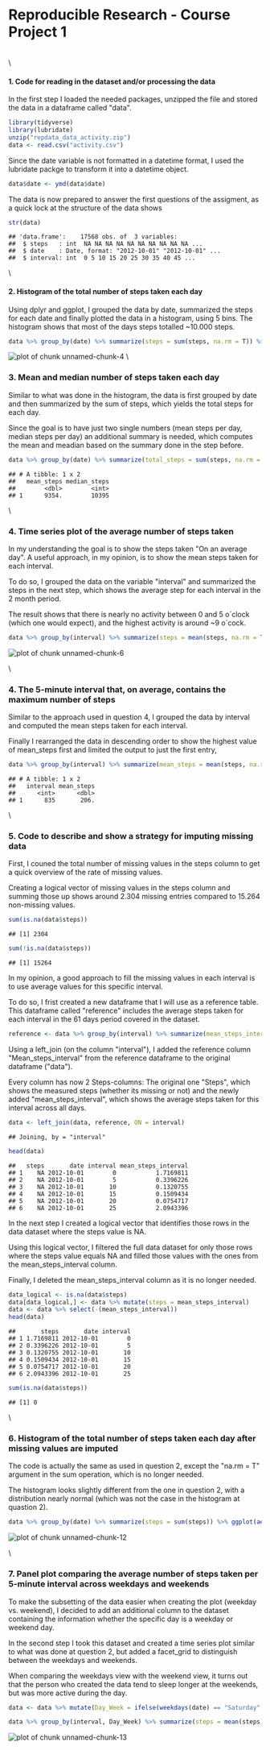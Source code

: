 Reproducible Research - Course Project 1
==========================================
\
\

#### **1. Code for reading in the dataset and/or processing the data**

In the first step I loaded the needed packages, unzipped the file and stored the data in a dataframe called "data".


```r
library(tidyverse)
library(lubridate)
unzip("repdata_data_activity.zip")
data <- read.csv("activity.csv")
```

Since the date variable is not formatted in a datetime format, I used the lubridate packge to transform it into a datetime object.


```r
data$date <- ymd(data$date)
```

The data is now prepared to answer the first questions of the assigment, as a quick lock at the structure of the data shows


```r
str(data)
```

```
## 'data.frame':	17568 obs. of  3 variables:
##  $ steps   : int  NA NA NA NA NA NA NA NA NA NA ...
##  $ date    : Date, format: "2012-10-01" "2012-10-01" ...
##  $ interval: int  0 5 10 15 20 25 30 35 40 45 ...
```

\

#### **2. Histogram of the total number of steps taken each day**

Using dplyr and ggplot, I grouped the data by date, summarized the steps for each date and finally plotted the data in a histogram, using 5 bins. The histogram shows that most of the days steps totalled ~10.000 steps.


```r
data %>% group_by(date) %>% summarize(steps = sum(steps, na.rm = T)) %>% ggplot(aes(x = steps)) + geom_histogram(bins = 5, color = "white")
```

![plot of chunk unnamed-chunk-4](figure/unnamed-chunk-4-1.png)
\

### **3. Mean and median number of steps taken each day**

Similar to what was done in the histogram, the data is first grouped by date and then summarized by the sum of steps, which yields the total steps for each day.

Since the goal is to have just two single numbers (mean steps per day, median steps per day) an additional summary is needed, which computes the mean and meadian based on the summary done in the step before.



```r
data %>% group_by(date) %>% summarize(total_steps = sum(steps, na.rm = T)) %>% summarize(mean_steps = mean(total_steps), median_steps = median(total_steps))
```

```
## # A tibble: 1 x 2
##   mean_steps median_steps
##        <dbl>        <int>
## 1      9354.        10395
```

\

### **4. Time series plot of the average number of steps taken**

In my understanding the goal is to show the steps taken "On an average day". A useful approach, in my opinion, is to show the mean steps taken for each interval.

To do so, I grouped the data on the variable "interval" and summarized the steps in the next step, which shows the average step for each interval in the 2 month period.

The result shows that there is nearly no activity between 0 and 5 o´clock (which one would expect), and the highest activity is around ~9 o´cock.


```r
data %>% group_by(interval) %>% summarize(steps = mean(steps, na.rm = T)) %>% ggplot(aes(x = interval, y = steps)) + geom_line()
```

![plot of chunk unnamed-chunk-6](figure/unnamed-chunk-6-1.png)

\

### **4. The 5-minute interval that, on average, contains the maximum number of steps**

Similar to the approach used in question 4, I grouped the data by interval and computed the mean steps taken for each interval.

Finally I rearranged the data in descending order to show the highest value of mean_steps first and limited the output to just the first entry,


```r
data %>% group_by(interval) %>% summarize(mean_steps = mean(steps, na.rm = T)) %>% arrange(desc(mean_steps)) %>% head(1)
```

```
## # A tibble: 1 x 2
##   interval mean_steps
##      <int>      <dbl>
## 1      835       206.
```

\

### **5. Code to describe and show a strategy for imputing missing data**

First, I couned the total number of missing values in the steps column to get a quick overview of the rate of missing values.

Creating a logical vector of missing values in the steps column and summing those up shows around 2.304 missing entries compared to 15.264 non-missing values.


```r
sum(is.na(data$steps))
```

```
## [1] 2304
```

```r
sum(!is.na(data$steps))
```

```
## [1] 15264
```

In my opinion, a good approach to fill the missing values in each interval is to use average values for this specific interval.

To do so, I frist created a new dataframe that I will use as a reference table. This dataframe called "reference" includes the average steps taken for each interval in the 61 days period covered in the dataset.


```r
reference <- data %>% group_by(interval) %>% summarize(mean_steps_interval = mean(steps, na.rm = T))
```

Using a left_join (on the column "interval"), I added the reference column "Mean_steps_interval" from the reference dataframe to the original dataframe ("data").

Every column has now 2 Steps-columns: The original one "Steps", which shows the measured steps (whether its missing or not) and the newly added "mean_steps_interval", which shows the average steps taken for this interval across all days.


```r
data <- left_join(data, reference, ON = interval)
```

```
## Joining, by = "interval"
```

```r
head(data)
```

```
##   steps       date interval mean_steps_interval
## 1    NA 2012-10-01        0           1.7169811
## 2    NA 2012-10-01        5           0.3396226
## 3    NA 2012-10-01       10           0.1320755
## 4    NA 2012-10-01       15           0.1509434
## 5    NA 2012-10-01       20           0.0754717
## 6    NA 2012-10-01       25           2.0943396
```

In the next step I created a logical vector that identifies those rows in the data dataset where the steps value is NA.

Using this logical vector, I filtered the full data dataset for only those rows where the steps value equals NA and filled those values with the ones from the mean_steps_interval column.

Finally, I deleted the mean_steps_interval column as it is no longer needed.


```r
data_logical <- is.na(data$steps)
data[data_logical,] <- data %>% mutate(steps = mean_steps_interval)
data <- data %>% select(-(mean_steps_interval))
head(data)
```

```
##       steps       date interval
## 1 1.7169811 2012-10-01        0
## 2 0.3396226 2012-10-01        5
## 3 0.1320755 2012-10-01       10
## 4 0.1509434 2012-10-01       15
## 5 0.0754717 2012-10-01       20
## 6 2.0943396 2012-10-01       25
```

```r
sum(is.na(data$steps))
```

```
## [1] 0
```

\

### **6. Histogram of the total number of steps taken each day after missing values are imputed**

The code is actually the same as used in question 2, except the "na.rm = T" argument in the sum operation, which is no longer needed.

The histogram looks slightly different from the one in question 2, with a distribution nearly normal (which was not the case in the histogram at quastion 2).


```r
data %>% group_by(date) %>% summarize(steps = sum(steps)) %>% ggplot(aes(x = steps)) + geom_histogram(bins = 5, color = "white")
```

![plot of chunk unnamed-chunk-12](figure/unnamed-chunk-12-1.png)

\

### **7. Panel plot comparing the average number of steps taken per 5-minute interval across weekdays and weekends**

To make the subsetting of the data easier when creating the plot (weekday vs. weekend), I decided to add an additional column to the dataset containing the information whether the specific day is a weekday or weekend day.

In the second step I took this dataset and created a time series plot similar to what was done at question 2, but added a facet_grid to distinguish between the weekdays and weekends.

When comparing the weekdays view with the weekend view, it turns out that the person who created the data tend to sleep longer at the weekends, but was more active during the day.


```r
data <- data %>% mutate(Day_Week = ifelse(weekdays(date) == "Saturday" | weekdays(date) == "Sunday", "weekend", "weekday"))

data %>% group_by(interval, Day_Week) %>% summarize(steps = mean(steps)) %>% ggplot(aes(x = interval, y = steps, color = Day_Week)) + geom_line() + facet_grid(cols = vars(Day_Week))
```

![plot of chunk unnamed-chunk-13](figure/unnamed-chunk-13-1.png)
